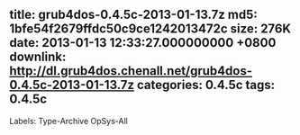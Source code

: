title: grub4dos-0.4.5c-2013-01-13.7z
md5: 1bfe54f2679ffdc50c9ce1242013472c
size: 276K
date: 2013-01-13 12:33:27.000000000 +0800
downlink: http://dl.grub4dos.chenall.net/grub4dos-0.4.5c-2013-01-13.7z
categories: 0.4.5c
tags: 0.4.5c
---

Labels: 
 Type-Archive
 OpSys-All